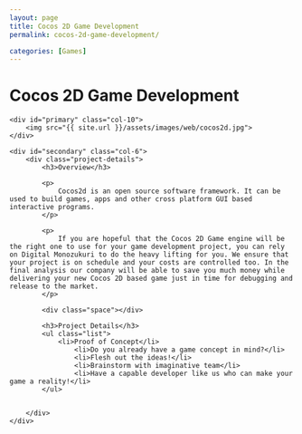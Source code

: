 ```yaml
---
layout: page
title: Cocos 2D Game Development
permalink: cocos-2d-game-development/

categories: [Games]
---
```


<div class="page-header">
	<h1 class="page-title">Cocos 2D Game Development</h1>
</div>

<div id="main" class="row">
		
	<div id="primary" class="col-10">	
		<img src="{{ site.url }}/assets/images/web/cocos2d.jpg">
	</div>
			      		
	<div id="secondary" class="col-6">  			
		<div class="project-details">
			<h3>Overview</h3>

			<p>
				Cocos2d is an open source software framework. It can be used to build games, apps and other cross platform GUI based interactive programs.
			</p>
				      			
			<p>
				If you are hopeful that the Cocos 2D Game engine will be the right one to use for your game development project, you can rely on Digital Monozukuri to do the heavy lifting for you. We ensure that your project is on schedule and your costs are controlled too. In the final analysis our company will be able to save you much money while delivering your new Cocos 2D based game just in time for debugging and release to the market.
			</p>
				      			
			<div class="space"></div>
				      			
  			<h3>Project Details</h3>
  			<ul class="list">
  				<li>Proof of Concept</li> 
					<li>Do you already have a game concept in mind?</li> 
					<li>Flesh out the ideas!</li> 
					<li>Brainstorm with imaginative team</li> 
					<li>Have a capable developer like us who can make your game a reality!</li> 
  			</ul>
				      			
				      			
		</div>	      			
	</div>
</div>
